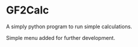 # GF2Calc

A simply python program to run simple calculations. 

Simple menu added for further development. 
